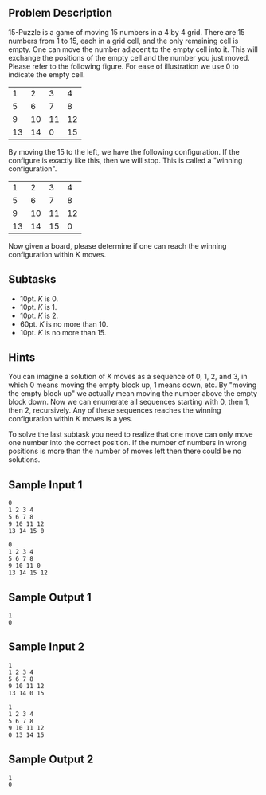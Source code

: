 ## Problem Description ##

15-Puzzle is a game of moving 15 numbers in a 4 by 4 grid. There are 15 numbers from 1 to 15, each in a grid cell, and the only remaining cell is empty. One can move the number adjacent to the empty cell into it. This will exchange the positions of the empty cell and the number you just moved. Please refer to the following figure. For ease of illustration we use 0 to indicate the empty cell.

|   |   |   |   |
|---|---|---|---|
| 1 | 2 | 3 | 4 |
| 5 | 6 | 7 | 8 |
| 9 | 10| 11| 12|
| 13| 14|  0| 15|

By moving the 15 to the left, we have the following configuration. If the configure is exactly like this, then we will stop. This is called a "winning configuration". 

|   |   |   |   |
|---|---|---|---|
| 1 | 2 | 3 | 4 |
| 5 | 6 | 7 | 8 |
| 9 | 10| 11| 12|
| 13| 14| 15|  0|

Now given a board, please determine if one can reach the winning configuration within K moves.

## Subtasks ##

* 10pt. $K$ is $0$.
* 10pt. $K$ is $1$.
* 10pt. $K$ is $2$.
* 60pt. $K$ is no more than $10$.
* 10pt. $K$ is no more than $15$.

## Hints ##

You can imagine a solution of $K$ moves as a sequence of 0, 1, 2, and 3, in which 0 means moving the empty block up, 1 means down, etc. By "moving the empty block up" we actually mean moving the number above the empty block down. Now we can enumerate all sequences starting with 0, then 1, then 2, recursively. Any of these sequences reaches the winning configuration within $K$ moves is a yes.

To solve the last subtask you need to realize that one move can only move one number into the correct position. If the number of numbers in wrong positions is more than the number of moves left then there could be no solutions.

## Sample Input 1 ##
```
0
1 2 3 4
5 6 7 8
9 10 11 12
13 14 15 0

0
1 2 3 4
5 6 7 8
9 10 11 0
13 14 15 12
```

## Sample Output 1 ##
```
1
0
```

## Sample Input 2 ##
```
1
1 2 3 4
5 6 7 8
9 10 11 12
13 14 0 15

1
1 2 3 4
5 6 7 8
9 10 11 12
0 13 14 15
```

## Sample Output 2 ##
```
1
0
```